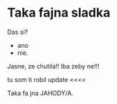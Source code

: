 # Taka fajna sladka

Das si?
* ano  
* nie.

Jasne, ze  chutila!! Iba zeby ne!!!

>>>>
tu som ti robil update
<<<<

Taka fa jna JAHODY/A.
